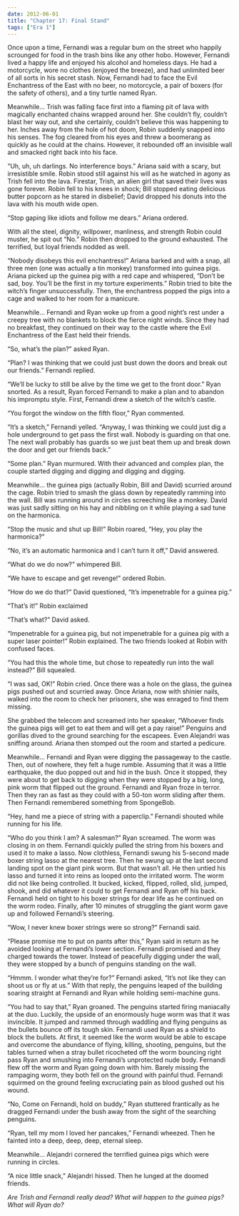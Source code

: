 ```yaml
---
date: 2012-06-01
title: "Chapter 17: Final Stand"
tags: ["Era 1"]
---
```


Once upon a time, Fernandi was a regular bum on the street who happily scrounged for food in the trash bins like any other hobo. However, Fernandi lived a happy life and enjoyed his alcohol and homeless days. He had a motorcycle, wore no clothes (enjoyed the breeze), and had unlimited beer of all sorts in his secret stash. Now, Fernandi had to face the Evil Enchantress of the East with no beer, no motorcycle, a pair of boxers (for the safety of others), and a tiny turtle named Ryan.
 
Meanwhile... Trish was falling face first into a flaming pit of lava with magically enchanted chains wrapped around her. She couldn’t fly, couldn’t blast her way out, and she certainly, couldn’t believe this was happening to her. Inches away from the hole of hot doom, Robin suddenly snapped into his senses. The fog cleared from his eyes and threw a boomerang as quickly as he could at the chains. However, it rebounded off an invisible wall and smacked right back into his face. 

“Uh, uh, uh darlings. No interference boys.” Ariana said with a scary, but irresistible smile. Robin stood still against his will as he watched in agony as Trish fell into the lava. Firestar, Trish, an alien girl that saved their lives was gone forever. Robin fell to his knees in shock; Bill stopped eating delicious butter popcorn as he stared in disbelief; David dropped his donuts into the lava with his mouth wide open.

“Stop gaping like idiots and follow me dears.” Ariana ordered. 

With all the steel, dignity, willpower, manliness, and strength Robin could muster, he spit out “No.” Robin then dropped to the ground exhausted. The terrified, but loyal friends nodded as well.

“Nobody disobeys this evil enchantress!” Ariana barked and with a snap, all three men (one was actually a tin monkey) transformed into guinea pigs. Ariana picked up the guinea pig with a red cape and whispered, “Don’t be sad, boy. You’ll be the first in my torture experiments.” Robin tried to bite the witch’s finger unsuccessfully. Then, the enchantress popped the pigs into a cage and walked to her room for a manicure. 

Meanwhile... Fernandi and Ryan woke up from a good night’s rest under a creepy tree with no blankets to block the fierce night winds. Since they had no breakfast, they continued on their way to the castle where the Evil Enchantress of the East held their friends. 

“So, what’s the plan?” asked Ryan.

“Plan? I was thinking that we could just bust down the doors and break out our friends.” Fernandi replied.

“We’ll be lucky to still be alive by the time we get to the front door.” Ryan snorted. As a result, Ryan forced Fernandi to make a plan and to abandon his impromptu style. First, Fernandi drew a sketch of the witch’s castle. 

“You forgot the window on the fifth floor,” Ryan commented.

“It’s a sketch,” Fernandi yelled. “Anyway, I was thinking we could just dig a hole underground to get pass the first wall. Nobody is guarding on that one. The next wall probably has guards so we just beat them up and break down the door and get our friends back.”

“Some plan.” Ryan murmured. With their advanced and complex plan, the couple started digging and digging and digging and digging.

Meanwhile... the guinea pigs (actually Robin, Bill and David) scurried around the cage. Robin tried to smash the glass down by repeatedly ramming into the wall. Bill was running around in circles screeching like a monkey. David was just sadly sitting on his hay and nibbling on it while playing a sad tune on the harmonica.

“Stop the music and shut up Bill!” Robin roared, “Hey, you play the harmonica?”

“No, it’s an automatic harmonica and I can’t turn it off,” David answered. 

“What do we do now?” whimpered Bill.

“We have to escape and get revenge!” ordered Robin.

“How do we do that?” David questioned, “It’s impenetrable for a guinea pig.” 

“That’s it!” Robin exclaimed

“That’s what?” David asked.

“Impenetrable for a guinea pig, but not impenetrable for a guinea pig with a super laser pointer!” Robin explained. The two friends looked at Robin with confused faces.

“You had this the whole time, but chose to repeatedly run into the wall instead?” Bill squealed. 

“I was sad, OK!” Robin cried. Once there was a hole on the glass, the guinea pigs pushed out and scurried away. Once Ariana, now with shinier nails, walked into the room to check her prisoners, she was enraged to find them missing. 

She grabbed the telecom and screamed into her speaker, “Whoever finds the guinea pigs will get to eat them and will get a pay raise!” Penguins and gorillas dived to the ground searching for the escapees. Even Alejandri was sniffing around. Ariana then stomped out the room and started a pedicure.

Meanwhile... Fernandi and Ryan were digging the passageway to the castle. Then, out of nowhere, they felt a huge rumble. Assuming that it was a little earthquake, the duo popped out and hid in the bush. Once it stopped, they were about to get back to digging when they were stopped by a big, long, pink worm that flipped out the ground. Fernandi and Ryan froze in terror. Then they ran as fast as they could with a 50-ton worm sliding after them. Then Fernandi remembered something from SpongeBob. 

“Hey, hand me a piece of string with a paperclip.” Fernandi shouted while running for his life.

“Who do you think I am? A salesman?” Ryan screamed. The worm was closing in on them. Fernandi quickly pulled the string from his boxers and used it to make a lasso. Now clothless, Fernandi swung his 5-second made boxer string lasso at the nearest tree. Then he swung up at the last second landing spot on the giant pink worm. But that wasn’t all. He then untied his lasso and turned it into reins as looped onto the irritated worm. The worm did not like being controlled. It bucked, kicked, flipped, rolled, slid, jumped, shook, and did whatever it could to get Fernandi and Ryan off his back. Fernandi held on tight to his boxer strings for dear life as he continued on the worm rodeo. Finally, after 10 minutes of struggling the giant worm gave up and followed Fernandi’s steering.

“Wow, I never knew boxer strings were so strong?” Fernandi said.

“Please promise me to put on pants after this,” Ryan said in return as he avoided looking at Fernandi’s lower section. Fernandi promised and they charged towards the tower. Instead of peacefully digging under the wall, they were stopped by a bunch of penguins standing on the wall.

“Hmmm. I wonder what they’re for?” Fernandi asked, “It’s not like they can shoot us or fly at us.” With that reply, the penguins leaped of the building soaring straight at Fernandi and Ryan while holding semi-machine guns.

“You had to say that,” Ryan groaned. The penguins started firing maniacally at the duo. Luckily, the upside of an enormously huge worm was that it was invincible. It jumped and rammed through waddling and flying penguins as the bullets bounce off its tough skin. Fernandi used Ryan as a shield to block the bullets. At first, it seemed like the worm would be able to escape and overcome the abundance of flying, killing, shooting, penguins, but the tables turned when a stray bullet ricocheted off the worm bouncing right pass Ryan and smushing into Fernandi’s unprotected nude body. Fernandi flew off the worm and Ryan going down with him. Barely missing the rampaging worm, they both fell on the ground with painful thud. Fernandi squirmed on the ground feeling excruciating pain as blood gushed out his wound.

“No, Come on Fernandi, hold on buddy,” Ryan stuttered frantically as he dragged Fernandi under the bush away from the sight of the searching penguins.

“Ryan, tell my mom I loved her pancakes,” Fernandi wheezed. Then he fainted into a deep, deep, deep, eternal sleep.

Meanwhile... Alejandri cornered the terrified guinea pigs which were running in circles. 

“A nice little snack,” Alejandri hissed. Then he lunged at the doomed friends.

*Are Trish and Fernandi really dead? What will happen to the guinea pigs? What will Ryan do?*

